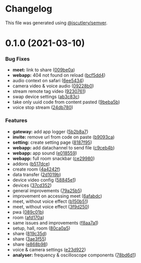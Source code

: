 # Changelog

This file was generated using [@jscutlery/semver](https://github.com/jscutlery/semver).

# 0.1.0 (2021-03-10)

### Bug Fixes

- **meet:** link to share ([009be0a](https://github.com/guiseek/speek.video/commit/009be0ae39109d82a9cf784f1a60dbcfeb957d86))
- **webapp:** 404 not found on reload ([bcf5dd4](https://github.com/guiseek/speek.video/commit/bcf5dd4a2b2664ffe00bda69d8f63710c7520511))
- audio context on safari ([6ee5434](https://github.com/guiseek/speek.video/commit/6ee54348e8b30084868f5fcef8a8de02a23ffcec))
- camera video & voice audio ([09228b0](https://github.com/guiseek/speek.video/commit/09228b0dfa62b8c07dcbeca8306377645eecaef5))
- stream remote tag video ([9230761](https://github.com/guiseek/speek.video/commit/92307611f769d394eac271d7e1d37e1777730424))
- swap device settings ([ab3c83c](https://github.com/guiseek/speek.video/commit/ab3c83cd01e28db97b55cb24a978fd0fba545ffd))
- take only uuid code from content pasted ([9beba5b](https://github.com/guiseek/speek.video/commit/9beba5b48102d9b6d50182ed7348df8ea16aa0a7))
- voice stop stream ([24db780](https://github.com/guiseek/speek.video/commit/24db7807658366c143d0dcc76e4031ec6f9e23b6))

### Features

- **gateway:** add app logger ([5b2b8a7](https://github.com/guiseek/speek.video/commit/5b2b8a7826ef127cd7747aff18c22bfe37b87cb8))
- **invite:** remove url from code on paste ([b9093ca](https://github.com/guiseek/speek.video/commit/b9093ca62a48cd11fb502f74c0bcd4a1fd87a2a3))
- **setting:** create setting page ([8187f95](https://github.com/guiseek/speek.video/commit/8187f950f7f8d210fb3095d37272b60a154c38cc))
- **webapp:** add datachannel to send file ([c9ceb4b](https://github.com/guiseek/speek.video/commit/c9ceb4b3739b12bce0682b126af93bb3cfb373cd))
- **webapp:** app sound ([e018559](https://github.com/guiseek/speek.video/commit/e018559edc426f7a13eab6a50ffd25654e35682e))
- **webapp:** full room snackbar ([ce29980](https://github.com/guiseek/speek.video/commit/ce29980f8de3303fab09ee507232e4f4b1611af9))
- addons ([b517dce](https://github.com/guiseek/speek.video/commit/b517dce121027d01f9f37059563e4adb212738a4))
- create room ([4a4242f](https://github.com/guiseek/speek.video/commit/4a4242fa77ddd69448d11c7ce215465370899e33))
- data transfer ([2d1019b](https://github.com/guiseek/speek.video/commit/2d1019b9b701a4fb49e65c89460479b08779c460))
- device video config ([58845e1](https://github.com/guiseek/speek.video/commit/58845e15401dfdc88eedd0981de7216eb43b6292))
- devices ([37cd352](https://github.com/guiseek/speek.video/commit/37cd35201e039c8c4592650b02611005b260aee3))
- general improvements ([79a25b5](https://github.com/guiseek/speek.video/commit/79a25b526bd1ec5aaad89bde538206258b71b686))
- improvement on accessing meet ([6afabdc](https://github.com/guiseek/speek.video/commit/6afabdc41cc9449da85ffe18d8e045e1f39bb76a))
- meet, without voice effect ([b150b51](https://github.com/guiseek/speek.video/commit/b150b51479ab617657ea682d21adad201c53f289))
- meet, without voice effect ([3f9d250](https://github.com/guiseek/speek.video/commit/3f9d25030b529f042689bd9c0715db7e1825bef0))
- pwa ([089c01b](https://github.com/guiseek/speek.video/commit/089c01b4ea2866385d5d6bf1eaccf666ec9a9130))
- room ([afd170a](https://github.com/guiseek/speek.video/commit/afd170a33c56a7e673ff3a4fec258bcb54834f8c))
- same issues and improvements ([f8aa7a1](https://github.com/guiseek/speek.video/commit/f8aa7a1608890c2399583d179720726c7688e4b9))
- setup, hall, room ([80ca0a5](https://github.com/guiseek/speek.video/commit/80ca0a56946ec41b2fa24366da17cc62c7480553))
- share ([819c35d](https://github.com/guiseek/speek.video/commit/819c35d9684709a8f8280d2b28a5c22452a770f3))
- share ([3ae3f55](https://github.com/guiseek/speek.video/commit/3ae3f5511bfe91be5c57c140834c355e2e1e1bc0))
- share ([e868b98](https://github.com/guiseek/speek.video/commit/e868b98a607dce994272ba763587485153281b84))
- voice & camera settings ([e23d922](https://github.com/guiseek/speek.video/commit/e23d9227e92ca7dd855a4589fa804f5f89e02490))
- **analyser:** frequency & oscilloscope components ([78bd6d1](https://github.com/guiseek/speek.video/commit/78bd6d1746827bea52f0f9668272f3d44210098d))
